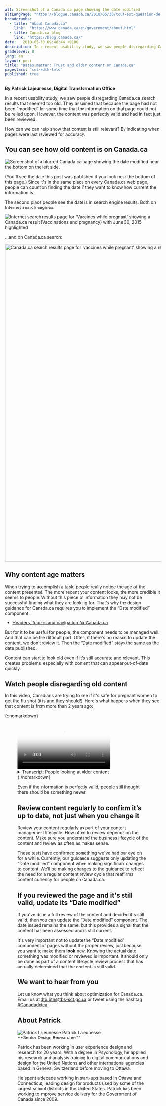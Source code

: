 ```yaml
---
alt: Screenshot of a Canada.ca page showing the date modified
altLangPage: "https://blogue.canada.ca/2018/05/30/tout-est-question-de-dates.html"
breadcrumbs:
  - title: "About Canada.ca"
    link:  "https://www.canada.ca/en/government/about.html"
  - title: Canada.ca blog
    link: "https://blog.canada.ca/"
date:   2018-05-30 09:48:44 +0100
description: In a recent usability study, we saw people disregarding Canada.ca search results that seemed too old. Find out how you can validate your content and show that it's still current.
gradelevel: 8
lang: en
layout: post
title: "Dates matter: Trust and older content on Canada.ca"
pageclass: "cnt-wdth-lmtd"
published: true
---
```

**By Patrick Lajeunesse, Digital Transformation Office**

In a recent usability study, we saw people disregarding Canada.ca search results that seemed too old. They assumed that because the page had not been “modified” for some time that the information on that page could not be relied upon. However, the content was perfectly valid and had in fact just been reviewed.

How can we can help show that content is still relevant? By indicating when pages were last reviewed for accuracy.

## You can see how old content is on Canada.ca ##

<img class="img-responsive border" src="/images/dates-matter/pagewithdate-small-en.jpg" alt="Screenshot of a blurred Canada.ca page showing the date modified near the bottom on the left side." />

(You'll see the date this post was published if you look near the bottom of this page.)
Since it's in the same place on every Canada.ca web page, people can count on finding the date if they want to know how current the information is.

The second place people see the date is in search engine results. Both on Internet search engines:

<img class="img-responsive border" src="/images/dates-matter/blog-date-internet-serp-en.png" alt="Internet search results page for 'Vaccines while pregnant' showing a Canada.ca result (Vaccinations and pregnancy) with June 30, 2015 highlighted">

...and on Canada.ca search:

<img class="img-responsive border" src="/images/dates-matter/blog-date-canadadotca-serp.png" width="1024" alt="Canada.ca search results page for 'vaccines while pregnant' showing a result (Vaccinations and pregnancy) with June 20, 2015 highlighted">

## Why content age matters ##

When trying to accomplish a task, people really notice the age of the content presented. The more recent your content looks, the more credible it seems to people. Without this piece of information they may not be successful finding what they are looking for.
That’s why the design guidance for Canada.ca requires you to implement the “Date modified” component.

<ul>
  <li><a href="https://www.canada.ca/en/treasury-board-secretariat/services/government-communications/canada-content-information-architecture-specification/headers-footers-navigation.html#toc3">Headers, footers and navigation for Canada.ca</a></li>
</ul>

But for it to be useful for people, the component needs to be managed well. And that can be the difficult part. Often, if there's no reason to update the content, we don’t review it. Then the “Date modified” stays the same as the date published.

Content can start to look old even if it's still accurate and relevant. This creates problems, especially with content that can appear out-of-date quickly.


## Watch people disregarding old content ##

In this video, Canadians are trying to see if it's safe for pregnant women to get the flu shot (it is and they should!). Here's what happens when they see that content is from more than 2 years ago:

{::nomarkdown}
<figure class="wb-mltmd wb-init video cc_on">
  <video poster="/images/dates-matter/old-content-video-poster.jpg" title="Thinking information is out of date">
    <source type="video/mp4" src="/images/dates-matter/trust-of-old-content-en.mp4" />
    <track src="#inline-captions" kind="captions" data-type="text/html" srclang="en" label="English" />
  </video>
  <figcaption>
  <details id="inline-captions">
    <summary>Transcript: People looking at older content</summary>
    <p class="wet-boew-vd">(Participant 1)</p>
    <p class="wet-boew-vd">(Video showing someone looking at a Canada.ca search results page. Text appears pointing to a result for "Vaccination and pregnancy", which has a date of "June 20, 2015".)</p>
    <span class="wb-tmtxt" data-begin="6.02s" data-dur="6.84s">And, so this is from 2015 so I'll just scroll down a little bit to see if maybe...</span>
    <p class="wet-boew-vd">(The picture zooms into filter controls on the side of the page. The mouse moves over "By date: Past year" and clicks the link.)</p>
    <span class="wb-tmtxt" data-begin="14.12s" data-dur="4.84s">...maybe from the past year - I'll filter my results...</span>
    <p class="wet-boew-vd">(The search results reload and the Vaccination and pregnancy page is gone.)</p>
    <span class="wb-tmtxt" data-begin="17.12s" data-dur="4.84s">...in case there's something more current.</span>
    <p class="wet-boew-vd">(Text appears saying that "The filter hid the best result".)</p>
    <p class="wet-boew-vd">(Participant 2)</p>
    <p class="wet-boew-vd">(Someone is looking at a Canada.ca search results page on a mobile phone.)</p>
    <span class="wb-tmtxt" data-begin="26.12s" data-dur="3.84s">This information goes back to 2015.</span>
    <p class="wet-boew-vd">(They tap the first result and see the Vaccination and pregnancy page. They begin scrolling down.)</p>
    <span class="wb-tmtxt" data-begin="29.00s" data-dur="4.84s">I wonder if there's anything that's newer than that.</span>
    <span class="wb-tmtxt" data-begin="32.00s" data-dur="3.84s">Although that's still pretty current...</span>
    <span class="wb-tmtxt" data-begin="36.41s" data-dur="3.84s">...I'd feel better if there was something a little newer.</span>
    <p class="wet-boew-vd">(Participant 3)</p>
    <p class="wet-boew-vd">(Another person on a different mobile phone is looking at Canada.ca search results. They scroll down and look at the first result.)</p>
    <span class="wb-tmtxt" data-begin="48.72s" data-dur="2.84s">Vaccination and pregnancy ok...</span>
    <p class="wet-boew-vd">(They seem ready to tap the link to the page, but hesitate.)</p>
    <span class="wb-tmtxt" data-begin="52.42s" data-dur="3.84s">...but that's like from 2015</span>
    <span class="wb-tmtxt" data-begin="55.12s" data-dur="3.84s">Where's the latest information from it?</span>
  </details>
</figcaption>
{:/nomarkdown}

Even if the information is perfectly valid, people still thought there should be something newer.

## Review content regularly to confirm it’s up to date, not just when you change it ##

Review your content regularly as part of your content management lifecycle. How often to review depends on the content. Make sure you understand the business lifecycle of the content and review as often as makes sense.

These tests have confirmed something we've had our eye on for a while. Currently, our guidance suggests only updating the “Date modified” component when making significant changes to content. We’ll be making changes to the guidance to reflect the need for a regular content review cycle that reaffirms content currency for people on Canada.ca.

## If you reviewed the page and it's still valid, update its “Date modified” ##

If you've done a full review of the content and decided it's still valid, then you can update the “Date modified” component. The date issued remains the same, but this provides a signal that the content has been assessed and is still current.

It's very important not to update the “Date modified” component of pages without the proper review, just because you want to make them <strong>look</strong> new. Knowing the actual date something was modified or reviewed is important. It should only be done as part of a content lifecycle review process that has actually determined that the content is still valid.

## We want to hear from you ##

Let us know what you think about optimization for Canada.ca. Email us at [dto.btn@tbs-sct.gc.ca](mailto:dto.btn@tbs-sct.gc.ca) or tweet using the hashtag <a href="https://twitter.com/search?q=%23Canadadotca">#Canadadotca</a>.

## About Patrick
<div class="col-md-3 col-xs-12">
   <div class="pull-left mrgn-bttm-md">
   <img class="img-responsive mrgn-bttm-md" src="/images/DTO-aboutus/DTO_blog_photo_DSC_3035_277x370.jpg" alt="Patrick Lajeunesse" />
      Patrick Lajeunesse <br />
      **Senior Design Researcher**
   </div>
</div>
<div class="col-md-9 col-xs-12">
  <figcaption>
  <p>Patrick has been working in user experience design and research for 20 years. With a degree in Psychology, he applied his research and analysis training to digital communications and design for the United Nations and other international agencies based in Geneva, Switzerland before moving to Ottawa.</p><p>He spent a decade working in start-ups based in Ottawa and Connecticut, leading design for products used by some of the largest school districts in the United States. Patrick has been working to improve service delivery for the Government of Canada since 2009.</p>
  </figcaption>
</div>
